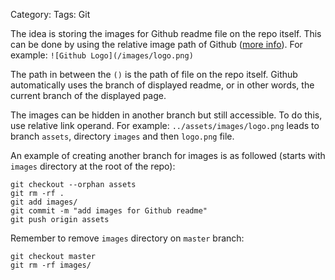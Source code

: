 Category: 
Tags: Git

The idea is storing the images for Github readme file on the repo itself. This can be done by using the relative image path of Github ([more info](https://help.github.com/articles/about-readmes/#relative-links-and-image-paths-in-readme-files)). For example: `![Github Logo](/images/logo.png)`

The path in between the `()` is the path of file on the repo itself. Github automatically uses the branch of displayed readme, or in other words, the current branch of the displayed page.

The images can be hidden in another branch but still accessible. To do this, use relative link operand. For example: `../assets/images/logo.png` leads to branch `assets`, directory `images` and then `logo.png` file.

An example of creating another branch for images is as followed (starts with `images` directory at the root of the repo):

```shell
git checkout --orphan assets
git rm -rf .
git add images/
git commit -m "add images for Github readme"
git push origin assets
```

Remember to remove `images` directory on `master` branch:

```shell
git checkout master
git rm -rf images/
```
